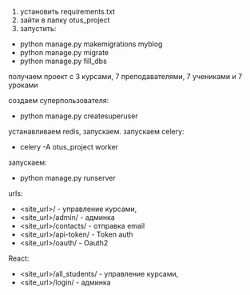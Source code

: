 1) установить requirements.txt
2) зайти в папку otus_project
3) запустить:
- python manage.py makemigrations myblog
- python manage.py migrate
- python manage.py fill_dbs

получаем проект с 3 курсами, 7 преподавателями, 7 учениками и 7 уроками

создаем суперпользователя:
- python manage.py createsuperuser

устанавливаем redis, запускаем.
запускаем celery:
- celery -A otus_project worker

запускаем:
- python manage.py runserver

urls:
- <site_url>/ - управление курсами, 
- <site_url>/admin/ - админка
- <site_url>/contacts/ - отправка email
- <site_url>/api-token/ - Token auth
- <site_url>/oauth/ - Oauth2


React:
- <site_url>/all_students/ - управление курсами, 
- <site_url>/login/ - админка
 
